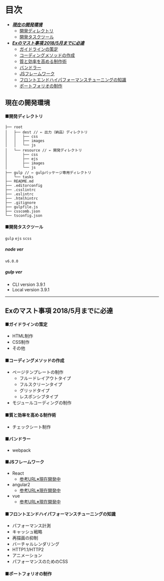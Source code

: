 # 目次
* [***現在の開発環境***](#head_dev)
  * [開発ディレクトリ](#dirctory)
  * [開発タスクツール](#tasktool)
* [***Exのマスト事項 2018/5月までに必達***](#head_ex)
  * [ガイドラインの策定](#guideline)
  * [コーディングメソッドの作成](#coding)
  * [質と効率を高める制作術](#cheack)
  * [バンドラー](#bundle)
  * [JSフレームワーク](#frame)
  * [フロントエンドハイパフォーマンスチューニングの知識](#performance)
  * [ポートフォリオの制作](#portfolio)

<a id="head_dev"></a>
## 現在の開発環境

<a id="dirctory"></a>
#### ■開発ディレクトリ
```
├── root
│   ├── dest // ← 出力（納品）ディレクトリ
│   │   ├── css
│   │   ├── images
│   │   └── js
│   └── resource // ← 開発ディレクトリ
│       ├── css
│       ├── ejs
│       ├── images
│       └── js
├── gulp // ← gulpパッケージ専用ディレクトリ
│   └── tasks
├── README.md
├── .editorconfig
├── .csslintrc
├── .eslintrc
├── .htmlhintrc
├── .gitignore
├── gulpfile.js
├── csscomb.json
└── tsconfig.json
```

<a id="tasktool"></a>
#### ■開発タスクツール
`gulp`
`ejs`
`scss`

##### node ver
`v6.0.0`

##### gulp ver
* CLI version 3.9.1
* Local version 3.9.1

----

<a id="head_ex"></a>
## Exのマスト事項 2018/5月までに必達
<a id="guideline"></a>
#### ■ガイドラインの策定
- HTML制作
- CSS制作
- その他

<a id="coding"></a>
#### ■コーディングメソッドの作成
* ページテンプレートの制作
  * フルードレイアウトタイプ
  * フルスクリーンタイプ
  * グリッドタイプ
  * レスポンシブタイプ
* モジュールコーディングの制作

#### ■質と効率を高める制作術
<a id="cheack"></a>
* チェックシート制作

<a id="bundle"></a>
#### ■バンドラー
* webpack

<a id="frame"></a>
#### ■JSフレームワーク
* React
  - [参考URL※現在開発中](#javascript:void(0))
* angular2
  - [参考URL※現在開発中](#javascript:void(0))
* vue
  - [参考URL※現在開発中](#javascript:void(0))

<a id="performance"></a>
#### ■フロントエンドハイパフォーマンスチューニングの知識
* パフォーマンス計測
* キャッシュ戦略
* 再描画の抑制
* バーチャルレンダリング
* HTTP1.1/HTTP2
* アニメーション
* パフォーマンスのためのCSS

<a id="portfolio"></a>
#### ■ポートフォリオの制作
